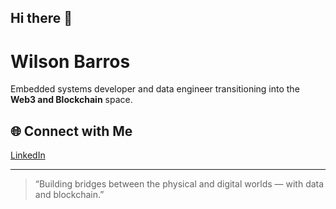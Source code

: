 ## Hi there 👋

# Wilson Barros

Embedded systems developer and data engineer transitioning into the **Web3 and Blockchain** space.  

## 🌐 Connect with Me

[LinkedIn](https://www.linkedin.com/in/wilson-pereira-barros)

---

> “Building bridges between the physical and digital worlds — with data and blockchain.”

